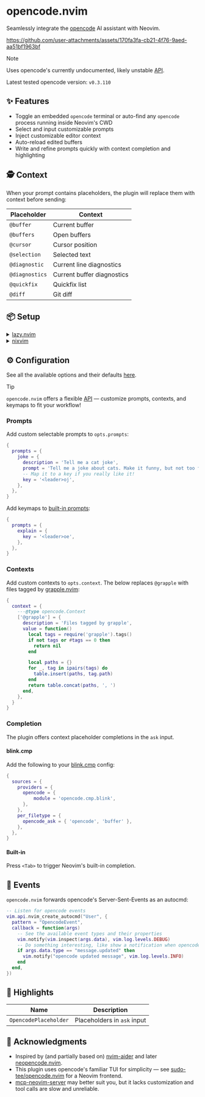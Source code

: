 # opencode.nvim

Seamlessly integrate the [opencode](https://github.com/sst/opencode) AI assistant with Neovim.

https://github.com/user-attachments/assets/170fa3fa-cb21-4f76-9aed-aa51bf1963bf

> [!NOTE]
> Uses opencode's currently undocumented, likely unstable [API](https://github.com/sst/opencode/blob/dev/packages/opencode/src/server/server.ts).
>
> Latest tested opencode version: `v0.3.110`

## ✨ Features

- Toggle an embedded `opencode` terminal or auto-find any `opencode` process running inside Neovim's CWD
- Select and input customizable prompts
- Inject customizable editor context
- Auto-reload edited buffers
- Write and refine prompts quickly with context completion and highlighting

## 🕵️ Context

When your prompt contains placeholders, the plugin will replace them with context before sending:

| Placeholder | Context |
| - | - |
| `@buffer` | Current buffer |
| `@buffers` | Open buffers |
| `@cursor` | Cursor position |
| `@selection` | Selected text |
| `@diagnostic` | Current line diagnostics |
| `@diagnostics` | Current buffer diagnostics |
| `@quickfix` | Quickfix list |
| `@diff` | Git diff |

## 📦 Setup

<details>
<summary><a href="https://github.com/folke/lazy.nvim">lazy.nvim</a></summary>

```lua
{
  'NickvanDyke/opencode.nvim',
  dependencies = { 'folke/snacks.nvim', },
  ---@type opencode.Config
  opts = {
    -- Your configuration, if any
  },
  -- stylua: ignore
  keys = {
    { '<leader>ot', function() require('opencode').toggle() end, desc = 'Toggle embedded opencode', },
    { '<leader>oa', function() require('opencode').ask() end, desc = 'Ask opencode', mode = 'n', },
    { '<leader>oa', function() require('opencode').ask('@selection: ') end, desc = 'Ask opencode about selection', mode = 'v', },
    { '<leader>op', function() require('opencode').select_prompt() end, desc = 'Select prompt', mode = { 'n', 'v', }, },
    { '<leader>on', function() require('opencode').command('session_new') end, desc = 'New session', },
    { '<leader>oy', function() require('opencode').command('messages_copy') end, desc = 'Copy last message', },
    { '<S-C-u>',    function() require('opencode').command('messages_half_page_up') end, desc = 'Scroll messages up', },
    { '<S-C-d>',    function() require('opencode').command('messages_half_page_down') end, desc = 'Scroll messages down', },
  },
}
```
</details>

<details>
<summary><a href="https://github.com/nix-community/nixvim">nixvim</a></summary>

```nix
programs.nixvim = {
  extraPlugins = [
    pkgs.vimPlugins.opencode-nvim
  ];
  keymaps = [
    { key = "<leader>ot"; action = "<cmd>lua require('opencode').toggle()<CR>"; }
    { key = "<leader>oa"; action = "<cmd>lua require('opencode').ask()<CR>"; mode = "n"; }
    { key = "<leader>oa"; action = "<cmd>lua require('opencode').ask('@selection: ')<CR>"; mode = "v"; }
    { key = "<leader>oe"; action = "<cmd>lua require('opencode').select_prompt()<CR>"; mode = ["n" "v"]; }
    { key = "<leader>on"; action = "<cmd>lua require('opencode').command('session_new')<CR>"; }
  ];
};
```
</details>

## ⚙️ Configuration

See all the available options and their defaults [here](./lua/opencode/config.lua#L10).

> [!TIP]
> `opencode.nvim` offers a flexible [API](./lua/opencode.lua) — customize prompts, contexts, and keymaps to fit your workflow!

### Prompts

Add custom selectable prompts to `opts.prompts`:

```lua
{
  prompts = {
    joke = {
      description = 'Tell me a cat joke',
      prompt = 'Tell me a joke about cats. Make it funny, but not too funny.',
      -- Map it to a key if you really like it!
      key = '<leader>oj',
    },
  },
}
```

Add keymaps to [built-in prompts](./lua/opencode/config.lua#L13):

```lua
{
  prompts = {
    explain = {
      key = '<leader>oe',
    },
  },
}
```

### Contexts

Add custom contexts to `opts.context`. The below replaces `@grapple` with files tagged by [grapple.nvim](https://github.com/cbochs/grapple.nvim):

```lua
{
  context = {
    ---@type opencode.Context
    ['@grapple'] = {
      description = 'Files tagged by grapple',
      value = function()
        local tags = require('grapple').tags()
        if not tags or #tags == 0 then
          return nil
        end

        local paths = {}
        for _, tag in ipairs(tags) do
          table.insert(paths, tag.path)
        end
        return table.concat(paths, ', ')
      end,
    },
  }
}
```

### Completion

The plugin offers context placeholder completions in the `ask` input.

#### blink.cmp

Add the following to your [blink.cmp](https://github.com/Saghen/blink.cmp) config:

```lua
{
  sources = {
    providers = {
      opencode = {
          module = 'opencode.cmp.blink',
      },
    },
    per_filetype = {
      opencode_ask = { 'opencode', 'buffer' },
    },
  },
}
```

#### Built-in

Press `<Tab>` to trigger Neovim's built-in completion.

## 👀 Events

`opencode.nvim` forwards opencode's Server-Sent-Events as an autocmd:

```lua
-- Listen for opencode events
vim.api.nvim_create_autocmd("User", {
  pattern = "OpencodeEvent",
  callback = function(args)
    -- See the available event types and their properties
    vim.notify(vim.inspect(args.data), vim.log.levels.DEBUG)
    -- Do something interesting, like show a notification when opencode updates a response
    if args.data.type == "message.updated" then
      vim.notify("opencode updated message", vim.log.levels.INFO)
    end
  end,
})
```

## 🌈 Highlights

| Name | Description |
| - | - |
| `OpencodePlaceholder` | Placeholders in `ask` input |

## 🙏 Acknowledgments

- Inspired by (and partially based on) [nvim-aider](https://github.com/GeorgesAlkhouri/nvim-aider) and later [neopencode.nvim](https://github.com/loukotal/neopencode.nvim).
- This plugin uses opencode's familiar TUI for simplicity — see [sudo-tee/opencode.nvim](https://github.com/sudo-tee/opencode.nvim) for a Neovim frontend.
- [mcp-neovim-server](https://github.com/bigcodegen/mcp-neovim-server) may better suit you, but it lacks customization and tool calls are slow and unreliable.
